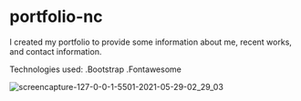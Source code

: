 # portfolio-nc
 I created my portfolio to provide some information about me, recent works, and contact
 information. 

 Technologies used:
 .Bootstrap
 .Fontawesome
 


![screencapture-127-0-0-1-5501-2021-05-29-02_29_03](https://user-images.githubusercontent.com/72178042/120063730-3b3fd600-c02e-11eb-8e3e-10c7573b53f2.png)
